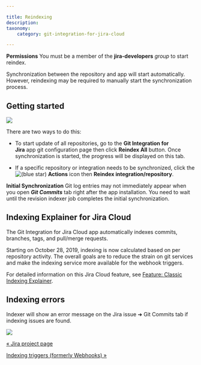 ```yaml
---

title: Reindexing
description:
taxonomy:
    category: git-integration-for-jira-cloud

---
```

**Permissions**
You must be a member of the **jira-developers** _group_ to start reindex.

Synchronization between the repository and app will start automatically. However, reindexing may be required to manually start the synchronization process.

## Getting started

![](https://bigbrassband.atlassian.net/wiki/download/attachments/1923026060/gitcloud-gitmgr-reindexing-sel.png?version=1&modificationDate=1636099148378&cacheVersion=1&api=v2)

There are two ways to do this:

*   To start update of all repositories, go to the **Git Integration for Jira** app git configuration page then click **Reindex All** button. Once synchronization is started, the progress will be displayed on this tab.

*   If a specific repository or integration needs to be synchronized, click the ![(blue star)](/wiki/s/-1639011364/6452/8b4898d3c114827e64ec143b4fa79bb76a6cfa5b/_/images/icons/emoticons/star_blue.png) **Actions** icon then **Reindex integration/repository**.


**Initial Synchronization**
Git log entries may not immediately appear when you open _**Git Commits**_ tab right after the app installation. You need to wait until the revision indexer job completes the initial synchronization.

## Indexing Explainer for Jira Cloud

The Git Integration for Jira Cloud app automatically indexes commits, branches, tags, and pull/merge requests.

Starting on October 28, 2019, indexing is now calculated based on per repository activity. The overall goals are to reduce the strain on git services and make the indexing service more available for the webhook triggers.

For detailed information on this Jira Cloud feature, see [Feature: Classic Indexing Explainer](/wiki/spaces/GITCLOUD/pages/183369754/Classic+Indexing+Explainer).

## Indexing errors

Indexer will show an error message on the Jira issue ➜ Git Commits tab if indexing issues are found.

![](https://bigbrassband.atlassian.net/wiki/download/thumbnails/1923026060/git-cloud-indexing-error-sample.png?version=1&modificationDate=1630063694862&cacheVersion=1&api=v2&width=544&height=172)

[« Jira project page](/wiki/spaces/GITCLOUD/pages/1923026027/Jira+project+page)

[Indexing triggers (formerly Webhooks) »](/wiki/spaces/GITCLOUD/pages/1923026143)